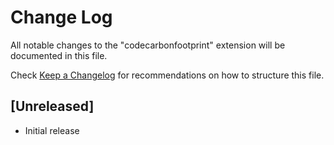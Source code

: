 # Change Log

All notable changes to the "codecarbonfootprint" extension will be documented in this file.

Check [Keep a Changelog](http://keepachangelog.com/) for recommendations on how to structure this file.

## [Unreleased]

- Initial release
